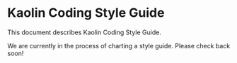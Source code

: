 # Kaolin Coding Style Guide

This document describes Kaolin Coding Style Guide.

We are currently in the process of charting a style guide. Please check back soon!
